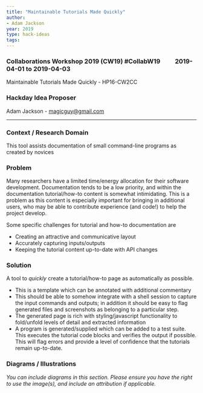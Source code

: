 ```yaml
---
title: "Maintainable Tutorials Made Quickly"
author:
- Adam Jackson
year: 2019
type: hack-ideas
tags:
---
```

### Collaborations Workshop 2019 (CW19) #CollabW19          2019-04-01 to 2019-04-03

Maintainable Tutorials Made Quickly - HP16-CW2CC


### **Hackday Idea Proposer**

Adam Jackson - magicguy@gmail.com



---



### **Context / Research Domain**

This tool assists documentation of small command-line programs as created by novices


### **Problem**

Many researchers have a limited time/energy allocation for their software development. Documentation tends to be a low priority, and within the documentation tutorial/how-to content is somewhat intimidating. This is a problem as this content is especially important for bringing in additional users, who may be able to contribute experience (and code!) to help the project develop.

Some specific challenges for tutorial and how-to documentation are



*   Creating an attractive and communicative layout
*   Accurately capturing inputs/outputs
*   Keeping the tutorial content up-to-date with API changes


### **Solution**

A tool to _quickly_ create a tutorial/how-to page as automatically as possible. 



*   This is a template which can be annotated with additional commentary
*   This should be able to somehow integrate with a shell session to capture the input commands and outputs; in addition it should be easy to flag generated files and screenshots as belonging to a particular step.
*   The generated page is rich with styling/javascript functionality to fold/unfold levels of detail and extracted information
*   A program is generated/supplied which can be added to a test suite. This executes the tutorial code blocks and verifies the output if possible. This will flag errors and provide a level of confidence that the tutorials remain up-to-date.


### **Diagrams / Illustrations**

_You can include diagrams in this section. Please ensure you have the right to use the image(s), and include an attribution if applicable._

